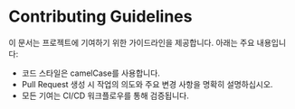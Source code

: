 # Contributing Guidelines

이 문서는 프로젝트에 기여하기 위한 가이드라인을 제공합니다. 아래는 주요 내용입니다:

- 코드 스타일은 camelCase를 사용합니다.
- Pull Request 생성 시 작업의 의도와 주요 변경 사항을 명확히 설명하십시오.
- 모든 기여는 CI/CD 워크플로우를 통해 검증됩니다.